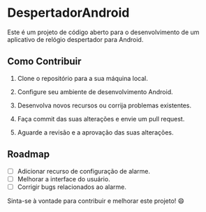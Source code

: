 # DespertadorAndroid

Este é um projeto de código aberto para o desenvolvimento de um aplicativo de relógio despertador para Android.

## Como Contribuir

1. Clone o repositório para a sua máquina local.

2. Configure seu ambiente de desenvolvimento Android.

3. Desenvolva novos recursos ou corrija problemas existentes.

4. Faça commit das suas alterações e envie um pull request.

5. Aguarde a revisão e a aprovação das suas alterações.

## Roadmap

- [ ] Adicionar recurso de configuração de alarme.
- [ ] Melhorar a interface do usuário.
- [ ] Corrigir bugs relacionados ao alarme.

Sinta-se à vontade para contribuir e melhorar este projeto! 😄
